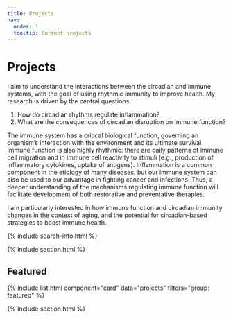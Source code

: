 ```yaml
---
title: Projects
nav:
  order: 1
  tooltip: Current projects
---
```


# <i class="fas fa-projects"></i>Projects

I aim to understand the interactions between the circadian and immune systems, with the goal of using rhythmic immunity to improve health. My research is driven by the central questions:

<div class="centered-questions">
  <ol>
    <li>How do circadian rhythms regulate inflammation?</li>
    <li>What are the consequences of circadian disruption on immune function?</li>
  </ol>
</div>
   
The immune system has a critical biological function, governing an organism’s interaction with the environment and its ultimate survival. Immune function is also highly rhythmic: there are daily patterns of immune cell migration and in immune cell reactivity to stimuli (e.g., production of inflammatory cytokines, uptake of antigens). Inflammation is a common component in the etiology of many diseases, but our immune system can also be used to our advantage in fighting cancer and infections. Thus, a deeper understanding of the mechanisms regulating immune function will facilitate development of both restorative and preventative therapies.

I am particularly interested in how immune function and circadian immunity changes in the context of aging, and the potential for circadian-based strategies to boost immune health.

{% include search-info.html %}

{% include section.html %}

## Featured

{% include list.html component="card" data="projects" filters="group: featured" %}

{% include section.html %}

<!-- ## More

{% include list.html component="card" data="projects" filters="group: more" style="small" %} -->
